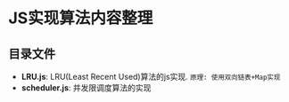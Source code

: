 # JS实现算法内容整理

## 目录文件
* **LRU.js**: LRU(Least Recent Used)算法的js实现. `原理: 使用双向链表+Map实现`
* **scheduler.js**: 并发限调度算法的实现
